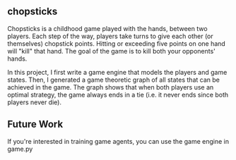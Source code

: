 ## chopsticks

Chopsticks is a childhood game played with the hands, between two players. Each
step of the way, players take turns to give each other (or themselves) chopstick
points. Hitting or exceeding five points on one hand will "kill" that hand. The
goal of the game is to kill both your opponents' hands.

In this project, I first write a game engine that models the players and game
states. Then, I generated a game theoretic graph of all states that can be
achieved in the game. The graph shows that when both players use an optimal
strategy, the game always ends in a tie (i.e. it never ends since both players
never die).

## Future Work

If you're interested in training game agents, you can use the game engine in game.py
